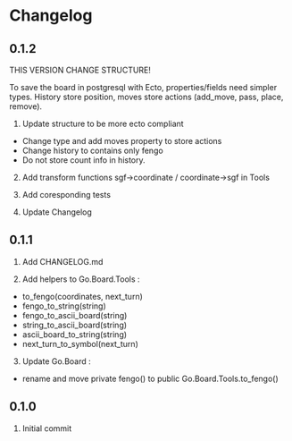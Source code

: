 # Changelog

## 0.1.2

THIS VERSION CHANGE STRUCTURE! 

To save the board in postgresql with Ecto, properties/fields need simpler types.
History store position, moves store actions (add_move, pass, place, remove).

1. Update structure to be more ecto compliant
  * Change type and add moves property to store actions 
  * Change history to contains only fengo
  * Do not store count info in history.

2. Add transform functions sgf->coordinate / coordinate->sgf in Tools

3. Add coresponding tests

4. Update Changelog

## 0.1.1

1. Add CHANGELOG.md

2. Add helpers to Go.Board.Tools :
  * to_fengo(coordinates, next_turn) 
  * fengo_to_string(string) 
  * fengo_to_ascii_board(string)
  * string_to_ascii_board(string)
  * ascii_board_to_string(string) 
  * next_turn_to_symbol(next_turn)

3. Update Go.Board :
  * rename and move private fengo() to public Go.Board.Tools.to_fengo()

## 0.1.0

1. Initial commit